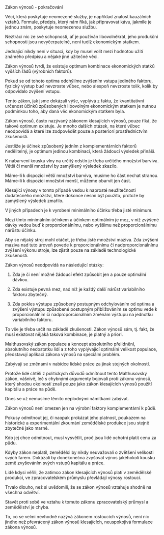 <prosody rate="slow" pitch="+15%">Zákon výnosů - pokračování</prosody> <break time="1.2s" />

<emphasis level="moderate">Věcí, která poskytuje neomezené služby, je například znalost kauzálních vztahů.</emphasis> <break time="0.3s" /> Formule, předpis, který nám říká, jak připravovat kávu, jakmile je jednou znám, poskytuje neomezenou službu. <break time="0.5s" /> 

Neztrácí nic ze své schopnosti, ať je používán libovolněkrát, <break time="0.3s" /> jeho produkční schopnosti jsou nevyčerpatelné, <break time="0.3s" /> není tudíž ekonomickým statkem. <break time="0.7s" /> 

Jednající nikdy není v situaci, kdy by musel volit mezi hodnotou užití známého předpisu a nějaké jiné užitečné věci.

<break time="0.8s" />

<emphasis level="strong">Zákon výnosů tvrdí, že existuje optimum kombinace ekonomických statků vyšších řádů (výrobních faktorů).</emphasis> <break time="0.6s" /> 

<prosody rate="95%">Pokud se od tohoto optima odchýlíme zvýšením vstupu jediného faktoru, fyzický výstup buď nevzroste vůbec, nebo alespoň nevzroste tolik, kolik by odpovídalo zvýšení vstupu.</prosody> <break time="0.7s" /> 

Tento zákon, jak jsme dokázali výše, vyplývá z faktu, že kvantitativní určenost účinků způsobených libovolným ekonomickým statkem je nutnou podmínkou toho, aby daná věc ekonomickým statkem byla.

<break time="0.8s" />

Zákon výnosů, často nazývaný <emphasis level="moderate">zákonem klesajících výnosů</emphasis>, pouze říká, že takové optimum existuje. <break time="0.5s" /> Je mnoho dalších otázek, na které vůbec neodpovídá a které lze zodpovědět pouze <alias name="a posteriori">a posteriorí</alias> prostřednictvím zkušenosti.

<break time="0.8s" />

Jestliže je účinek způsobený jedním z komplementárních faktorů nedělitelný, je optimum jedinou kombinací, která žádoucí výsledek přináší. <break time="0.7s" /> 

K nabarvení kousku vlny na určitý odstín je třeba určitého množství barviva. <break time="0.4s" /> Větší či menší množství by zamýšlený výsledek zkazilo. <break time="0.6s" /> 

Máme-li k dispozici větší množství barviva, musíme ho část nechat stranou. <break time="0.5s" /> Máme-li k dispozici množství menší, můžeme obarvit jen část. <break time="0.6s" /> 

<prosody rate="95%" pitch="-5%">Klesající výnosy v tomto případě vedou k naprosté neužitečnosti dodatečného množství, které dokonce nesmí být použito, protože by zamýšlený výsledek zmařilo.</prosody>

<break time="0.9s" />

V jiných případech je k vyrobení minimálního účinku třeba jisté minimum. <break time="0.5s" /> 

Mezi tímto minimálním účinkem a účinkem optimálním je mez, v níž zvýšené dávky vedou buď k proporcionálnímu, nebo vyššímu než proporcionálnímu nárůstu účinku. <break time="0.7s" /> 

<emphasis level="moderate">Aby se nějaký stroj mohl otáčet, je třeba jisté množství maziva.</emphasis> <break time="0.4s" /> Zda zvýšení maziva nad tuto úroveň povede k proporcionálnímu či nadproporcionálnímu zvýšení výkonu stroje, lze zjistit pouze na základě technologické zkušenosti.

<break time="0.8s" />

<emphasis level="strong">Zákon výnosů neodpovídá na následující otázky:</emphasis> <break time="0.4s" /> 

1) Zda je či není možné žádoucí efekt způsobit jen a pouze optimální dávkou. <break time="0.5s" /> 

2) Zda existuje pevná mez, nad níž je každý další nárůst variabilního faktoru zbytečný. <break time="0.5s" /> 

3) Zda pokles výstupu způsobený postupným odchylováním od optima a zvýšení výstupu způsobené postupným přibližováním se optimu vede k proporcionálním či nadproporcionálním změnám výstupu na jednotku variabilního faktoru. <break time="0.7s" /> 

To vše je třeba určit na základě zkušenosti. <break time="0.4s" /> <emphasis level="strong">Zákon výnosů sám, tj. fakt, že musí existovat nějaká taková kombinace, je platný <alias name="a priori">a priori</alias>.</emphasis>

<break time="0.9s" />

<prosody rate="90%">Malthusovský zákon populace a koncept absolutního přelidnění, absolutního nedostatku lidí a z toho vyplývající optimální velikost populace, představují aplikaci zákona výnosů na speciální problém.</prosody> <break time="0.7s" /> 

Zabývají se změnami v nabídce lidské práce za jinak stejných okolností. <break time="0.6s" /> 

Protože lidé chtěli z politických důvodů odmítnout tento <alias name="Malthusovský zákon">Malthusovský zákon</alias>, vášnivě, leč s chybnými argumenty bojovali proti zákonu výnosů, který shodou okolností znali pouze jako zákon klesajících výnosů použití kapitálu a práce na půdě. <break time="0.7s" /> 

Dnes se už nemusíme těmito neplodnými námitkami zabývat.

<break time="0.8s" />

<prosody rate="95%">Zákon výnosů není omezen jen na výrobní faktory komplementární k půdě.</prosody> <break time="0.6s" /> 

Pokusy odmítnout jej, či naopak prokázat jeho platnost, poukazem na historické a experimentální zkoumání zemědělské produkce jsou stejně zbytečné jako marné. <break time="0.7s" /> 

<emphasis level="moderate">Kdo jej chce odmítnout, musí vysvětlit, proč jsou lidé ochotni platit cenu za půdu.</emphasis> <break time="0.5s" /> 

Kdyby zákon neplatil, zemědělci by nikdy neuvažovali o zvětšení velikosti svých farem. <break time="0.4s" /> Dokázali by donekonečna zvyšovat výnos jakéhokoli kousku země zvyšováním svých vstupů kapitálu a práce.

<break time="0.8s" />

Lidé kdysi věřili, že zatímco zákon klesajících výnosů platí v zemědělské produkci, ve zpracovatelském průmyslu převládají výnosy rostoucí. <break time="0.6s" /> 

Trvalo dlouho, než si uvědomili, že se zákon výnosů vztahuje shodně na všechna odvětví. <break time="0.7s" /> 

<emphasis level="strong">Stavět proti sobě ve vztahu k tomuto zákonu zpracovatelský průmysl a zemědělství je chyba.</emphasis> <break time="0.6s" /> 

To, co se velmi nevhodně nazývá zákonem rostoucích výnosů, není nic jiného než převrácený zákon výnosů klesajících, neuspokojivá formulace zákona výnosů.